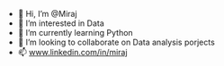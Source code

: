 - 👋 Hi, I’m @Miraj
- 👀 I’m interested in Data
- 🌱 I’m currently learning Python
- 💞️ I’m looking to collaborate on Data analysis porjects
- 📫 www.linkedin.com/in/miraj


<!---
Mirajlm10/Mirajlm10 is a ✨ special ✨ repository because its `README.md` (this file) appears on your GitHub profile.
You can click the Preview link to take a look at your changes.
--->

